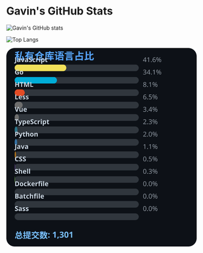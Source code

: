 # Gavin's GitHub Stats

![Gavin's GitHub stats](https://github-readme-stats.vercel.app/api?username=gavinhaydy&show_icons=true&theme=tokyonight)

![Top Langs](https://github-readme-stats.vercel.app/api/top-langs/?username=gavinhaydy&layout=compact)


















































































<!-- PRIVATE_STATS_START -->
![私有仓库统计](./.github/private-stats.svg)
<!-- PRIVATE_STATS_END -->


















































































